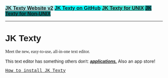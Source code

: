 <html>
<head>
</head>
<body>
<p><strong><span style="font-size:16px;"><span style="font-family:trebuchet ms,helvetica,sans-serif;"><a href="https://sites.google.com/view/jk-texty-website"><span style="background-color:#AFEEEE;">JK Texty Website v2</span></a><span style="background-color:#AFEEEE;">&nbsp;</span><a href="https://github.com/Jackkillian/JK-Texty"><span style="background-color:#00FFFF;">JK Texty on GitHub</span></a><span style="background-color:#00FFFF;">&nbsp;</span><a href="https://github.com/Jackkillian/JK-Texty-Files"><span style="background-color:#40E0D0;">JK Texty for UNIX</span></a><span style="background-color:#40E0D0;"> </span><a href="https://github.com/Jackkillian/JK-Texty-for-Windows"><span style="background-color:#008080;">JK Texty for Non-UNIX</span></a></span></span></strong></p>

<hr />
<h1><span style="font-family:verdana,geneva,sans-serif;">JK Texty</span></h1>

<p><span style="font-family:comic sans ms,cursive;">Meet the new, easy-to-use, all-in-one text editor.</span></p>

<p><span style="font-family:arial,helvetica,sans-serif;">This text editor has something others don&#39;t: <u><em><strong>applications.</strong></em></u></span>&nbsp;Also an app store!</p>

<p><a href="https://sites.google.com/view/jk-texty-website/installing"><span style="font-family:courier new,courier,monospace;">How to install JK Texty</span></a></p>
</body>
</html>

